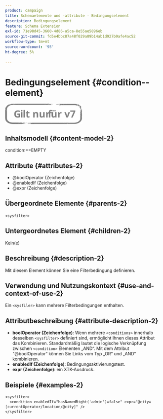 ```yaml
---
product: campaign
title: Schemaelemente und -attribute - Bedingungselement
description: Bedingungselement
feature: Schema Extension
exl-id: 71e98d45-3660-4d86-a5ca-8e55ae5896eb
source-git-commit: fd5e4bbc87a48f029a09b14ab1d927b9afe4ac52
workflow-type: tm+mt
source-wordcount: '95'
ht-degree: 5%

---
```


# Bedingungselement {#condition--element}

![](../../../assets/v7-only.svg)

## Inhaltsmodell {#content-model-2}

condition:==EMPTY

## Attribute {#attributes-2}

* @boolOperator (Zeichenfolge)
* @enabledIf (Zeichenfolge)
* @expr (Zeichenfolge)

## Übergeordnete Elemente {#parents-2}

`<sysfilter>`

## Untergeordnetes Element {#children-2}

Kein(e)

## Beschreibung {#description-2}

Mit diesem Element können Sie eine Filterbedingung definieren.

## Verwendung und Nutzungskontext {#use-and-context-of-use-2}

Ein `<sysfiler>` kann mehrere Filterbedingungen enthalten.

## Attributbeschreibung {#attribute-description-2}

* **boolOperator (Zeichenfolge)**: Wenn mehrere `<conditions>` innerhalb desselben `<sysfilter>` definiert sind, ermöglicht Ihnen dieses Attribut das Kombinieren. Standardmäßig lautet die logische Verknüpfung zwischen `<condition>` Elementen „AND“. Mit dem Attribut &quot;@boolOperator“ können Sie Links vom Typ „OR“ und „AND“ kombinieren.
* **enabledIf (Zeichenfolge)**: Bedingungsaktivierungstest.
* **expr (Zeichenfolge)**: ein XTK-Ausdruck.

## Beispiele {#examples-2}

```
<sysfilter>
  <condition enabledIf="hasNamedRight('admin')=false" expr="@city=[currentOperator/location/@city]" />
</sysfilter>
```
